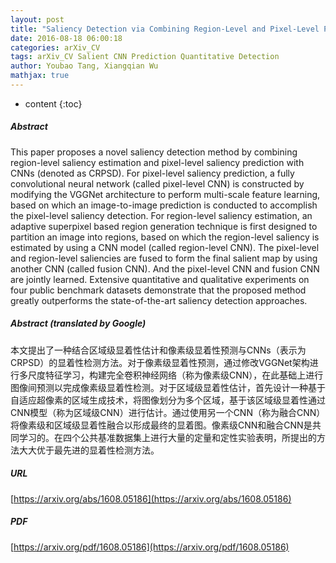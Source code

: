 ```yaml
---
layout: post
title: "Saliency Detection via Combining Region-Level and Pixel-Level Predictions with CNNs"
date: 2016-08-18 06:00:18
categories: arXiv_CV
tags: arXiv_CV Salient CNN Prediction Quantitative Detection
author: Youbao Tang, Xiangqian Wu
mathjax: true
---
```


* content
{:toc}

##### Abstract
This paper proposes a novel saliency detection method by combining region-level saliency estimation and pixel-level saliency prediction with CNNs (denoted as CRPSD). For pixel-level saliency prediction, a fully convolutional neural network (called pixel-level CNN) is constructed by modifying the VGGNet architecture to perform multi-scale feature learning, based on which an image-to-image prediction is conducted to accomplish the pixel-level saliency detection. For region-level saliency estimation, an adaptive superpixel based region generation technique is first designed to partition an image into regions, based on which the region-level saliency is estimated by using a CNN model (called region-level CNN). The pixel-level and region-level saliencies are fused to form the final salient map by using another CNN (called fusion CNN). And the pixel-level CNN and fusion CNN are jointly learned. Extensive quantitative and qualitative experiments on four public benchmark datasets demonstrate that the proposed method greatly outperforms the state-of-the-art saliency detection approaches.

##### Abstract (translated by Google)
本文提出了一种结合区域级显着性估计和像素级显着性预测与CNNs（表示为CRPSD）的显着性检测方法。对于像素级显着性预测，通过修改VGGNet架构进行多尺度特征学习，构建完全卷积神经网络（称为像素级CNN），在此基础上进行图像间预测以完成像素级显着性检测。对于区域级显着性估计，首先设计一种基于自适应超像素的区域生成技术，将图像划分为多个区域，基于该区域级显着性通过CNN模型（称为区域级CNN）进行估计。通过使用另一个CNN（称为融合CNN）将像素级和区域级显着性融合以形成最终的显着图。像素级CNN和融合CNN是共同学习的。在四个公共基准数据集上进行大量的定量和定性实验表明，所提出的方法大大优于最先进的显着性检测方法。

##### URL
[https://arxiv.org/abs/1608.05186](https://arxiv.org/abs/1608.05186)

##### PDF
[https://arxiv.org/pdf/1608.05186](https://arxiv.org/pdf/1608.05186)

